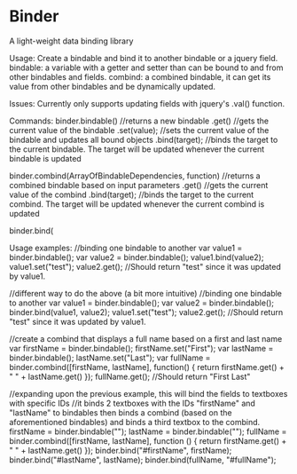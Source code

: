 # Binder

A light-weight data binding library

Usage:
  Create a bindable and bind it to another bindable or a jquery field.
  bindable: a variable with a getter and setter than can be bound to and from other bindables and fields.
  combind: a combined bindable, it can get its value from other bindables and be dynamically updated.
  
Issues:
  Currently only supports updating fields with jquery's .val() function.
  
Commands:
  binder.bindable() //returns a new bindable
    .get() //gets the current value of the bindable
    .set(value); //sets the current value of the bindable and updates all bound objects
    .bind(target); //binds the target to the current bindable. The target will be updated whenever the current bindable is updated
  
  binder.combind(ArrayOfBindableDependencies, function) //returns a combined bindable based on input parameters
    .get() //gets the current value of the combind
    .bind(target); //binds the target to the current combind. The target will be updated whenever the current combind is updated
  
  binder.bind(

Usage examples:
  //binding one bindable to another
  var value1 = binder.bindable();
  var value2 = binder.bindable();
  value1.bind(value2);
  value1.set("test");
  value2.get(); //Should return "test" since it was updated by value1.
  
  //different way to do the above (a bit more intuitive)
  //binding one bindable to another
  var value1 = binder.bindable();
  var value2 = binder.bindable();
  binder.bind(value1, value2);
  value1.set("test");
  value2.get(); //Should return "test" since it was updated by value1.
  
  //create a combind that displays a full name based on a first and last name
  var firstName = binder.bindable();
  firstName.set("First");
  var lastName = binder.bindable();
  lastName.set("Last");
  var fullName = binder.combind([firstName, lastName], function() { return firstName.get() + " " + lastName.get() });
  fullName.get(); //Should return "First Last"
  
  //expanding upon the previous example, this will bind the fields to textboxes with specific IDs
  //it binds 2 textboxes with the IDs "firstName" and "lastName" to bindables then binds a combind (based on the aforementioned bindables) and binds a third textbox to the combind.
  firstName = binder.bindable("");
  lastName = binder.bindable("");
  fullName = binder.combind([firstName, lastName], function () { return firstName.get() + " " + lastName.get() });
  binder.bind("#firstName", firstName);
  binder.bind("#lastName", lastName);
  binder.bind(fullName, "#fullName");
